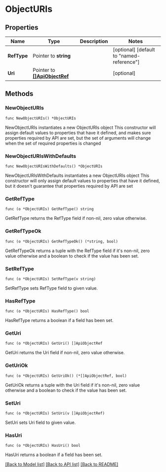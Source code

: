 # ObjectURIs

## Properties

Name | Type | Description | Notes
------------ | ------------- | ------------- | -------------
**RefType** | Pointer to **string** |  | [optional] [default to "named-reference"]
**Uri** | Pointer to [**[]ApiObjectRef**](ApiObjectRef.md) |  | [optional] 

## Methods

### NewObjectURIs

`func NewObjectURIs() *ObjectURIs`

NewObjectURIs instantiates a new ObjectURIs object
This constructor will assign default values to properties that have it defined,
and makes sure properties required by API are set, but the set of arguments
will change when the set of required properties is changed

### NewObjectURIsWithDefaults

`func NewObjectURIsWithDefaults() *ObjectURIs`

NewObjectURIsWithDefaults instantiates a new ObjectURIs object
This constructor will only assign default values to properties that have it defined,
but it doesn't guarantee that properties required by API are set

### GetRefType

`func (o *ObjectURIs) GetRefType() string`

GetRefType returns the RefType field if non-nil, zero value otherwise.

### GetRefTypeOk

`func (o *ObjectURIs) GetRefTypeOk() (*string, bool)`

GetRefTypeOk returns a tuple with the RefType field if it's non-nil, zero value otherwise
and a boolean to check if the value has been set.

### SetRefType

`func (o *ObjectURIs) SetRefType(v string)`

SetRefType sets RefType field to given value.

### HasRefType

`func (o *ObjectURIs) HasRefType() bool`

HasRefType returns a boolean if a field has been set.

### GetUri

`func (o *ObjectURIs) GetUri() []ApiObjectRef`

GetUri returns the Uri field if non-nil, zero value otherwise.

### GetUriOk

`func (o *ObjectURIs) GetUriOk() (*[]ApiObjectRef, bool)`

GetUriOk returns a tuple with the Uri field if it's non-nil, zero value otherwise
and a boolean to check if the value has been set.

### SetUri

`func (o *ObjectURIs) SetUri(v []ApiObjectRef)`

SetUri sets Uri field to given value.

### HasUri

`func (o *ObjectURIs) HasUri() bool`

HasUri returns a boolean if a field has been set.


[[Back to Model list]](../README.md#documentation-for-models) [[Back to API list]](../README.md#documentation-for-api-endpoints) [[Back to README]](../README.md)


